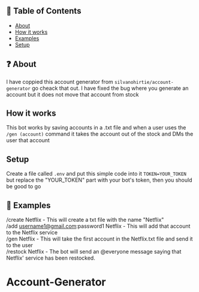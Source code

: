 
## 🚩 Table of Contents
- [About](#-about)
- [How it works](#-howitworks)
- [Examples](#-examples)
- [Setup](#-setup)



## ❓ About
I have coppied this account generator from `silvanohirtie/account-generator` go cheack that out. I have fixed the bug where you generate an account but it does not move that account from stock


## How it works
This bot works by saving accounts in a .txt file and when a user uses the `/gen (account)` command it takes the account out of the stock and DMs the user that account

## Setup
Create a file called `.env` and put this simple code into it `TOKEN=YOUR_TOKEN` but replace the "YOUR_TOKEN" part with your bot's token, then you should be good to go

## 🐾 Examples
/create Netflix - This will create a txt file with the name "Netflix"  
/add username1@gmail.com:password1 Netflix - This will add that account to the Netflix service  
/gen Netflix - This will take the first account in the Netflix.txt file and send it to the user  
/restock Netflix - The bot will send an @everyone message saying that Netflix' service has been restocked.  

# Account-Generator
